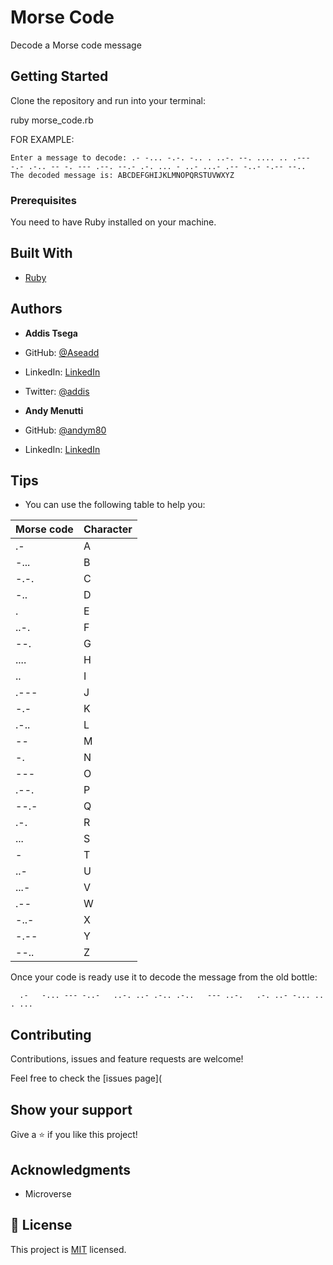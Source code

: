 # Morse Code
Decode a Morse code message

## Getting Started

Clone the repository and run into your terminal:

ruby morse_code.rb

FOR EXAMPLE:

```
Enter a message to decode: .- -... -.-. -.. . ..-. --. .... .. .--- -.- .-.. -- -. --- .--. --.- .-. ... - ..- ...- .-- -..- -.-- --..
The decoded message is: ABCDEFGHIJKLMNOPQRSTUVWXYZ
```

### Prerequisites

You need to have Ruby installed on your machine.

## Built With

* [Ruby](https://www.ruby-lang.org/en/)


## Authors ##

* **Addis Tsega**

- GitHub: [@Aseadd](https://github.com/Aseadd)

- LinkedIn: [LinkedIn](https://www.linkedin.com/in/addis-tsega/)

- Twitter: [@addis](https://twitter.com/@adaTsega)

* **Andy Menutti**

- GitHub: [@andym80](https://github.com/andym80)

- LinkedIn: [LinkedIn](https://linkedin.com/in/andres-menutti)

## Tips
- You can use the following table to help you:

| Morse code | Character |
|------------|-----------|
| .-         | A         |
| -...       | B         |
| -.-.       | C         |
| -..        | D         |
| .          | E         |
| ..-.       | F         |
| --.        | G         |
| ....       | H         |
| ..         | I         |
| .---       | J         |
| -.-        | K         |
| .-..       | L         |
| --         | M         |
| -.         | N         |
| ---        | O         |
| .--.       | P         |
| --.-       | Q         |
| .-.        | R         |
| ...        | S         |
| -          | T         |
| ..-        | U         |
| ...-       | V         |
| .--        | W         |
| -..-       | X         |
| -.--       | Y         |
| --..       | Z         |


Once your code is ready use it to decode the message from the old bottle:

      .-   -... --- -..-   ..-. ..- .-.. .-..   --- ..-.   .-. ..- -... .. . ...

## Contributing

Contributions, issues and feature requests are welcome!

Feel free to check the [issues page](

## Show your support

Give a ⭐️ if you like this project!

## Acknowledgments

- Microverse

## 📝 License

This project is [MIT](lic.url) licensed.


